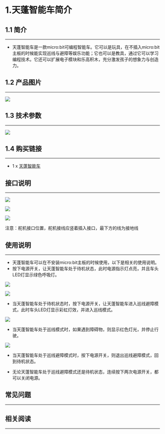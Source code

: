 # 1.天蓬智能车简介

## 1.1 简介
---
 
- 天蓬智能车是一款micro:bit可编程智能车。它可以是玩具，在不插入micro:bit主板的时候能实现巡线与避障等娱乐功能；它也可以是教具，通过它可以学习编程技术。它还可以扩展电子模块和乐高积木，充分激发孩子的想象力与创造力。



## 1.2 产品图片
---
![](./images/TPBot_tianpeng_case_01_01.png)


## 1.3 技术参数
---

![](./images/TPBot_tianpeng_02.png)

## 1.4 购买链接
---

- 1 x [天蓬智能车](https://item.taobao.com/item.htm?spm=a1z10.5-c-s.w4002-18602834185.41.68d15ccfBFHNPy&id=618758535761)

## 接口说明
---

![](./images/TPBot_tianpeng_03.png)

![](./images/TPBot_tianpeng_04.png)

![](./images/TPBot_tianpeng_05.png)

注意：舵机接口位置，舵机接线应竖着插入接口，最下方的线为接地线

## 使用说明
---
- 天蓬智能车可以在不安装micro:bit主板的时候使用，以下是相关的使用说明。
- 按下电源开关，让天蓬智能车处于待机状态，此时电源指示灯点亮，并且车头LED灯显示绿色呼吸灯。

![](./images/TPBot_tianpeng_06.png)

![](./images/TPBot_tianpeng_07.png)

- 当天蓬智能车处于待机状态时，按下电源开关，让天蓬智能车进入巡线避障模式，此时车头LED灯显示彩虹灯效，并进入巡线模式。

![](./images/TPBot_tianpeng_08.gif)

- 当天蓬智能车处于巡线模式时，如果遇到障碍物，则显示红色灯光，并停止行驶。

![](./images/TPBot_tianpeng_09.png)

- 当天蓬智能车处于巡线避障模式时，按下电源开关，则退出巡线避障模式，回到待机状态。

- 无论天蓬智能车处于巡线避障模式还是待机状态，连续按下两次电源开关，都可以关闭电源。

## 常见问题
---


## 相关阅读  
---


